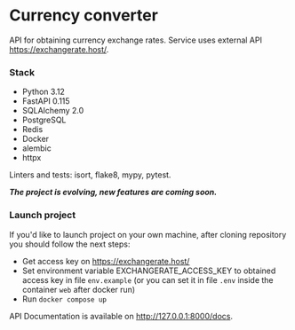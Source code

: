 # Currency converter

API for obtaining currency exchange rates. Service uses external API https://exchangerate.host/.

### Stack

- Python 3.12
- FastAPI 0.115
- SQLAlchemy 2.0
- PostgreSQL
- Redis
- Docker
- alembic
- httpx

Linters and tests: isort, flake8, mypy, pytest.

***The project is evolving, new features are coming soon.***

### Launch project

If you'd like to launch project on your own machine, after cloning repository you should follow the next steps:

- Get access key on https://exchangerate.host/
- Set environment variable EXCHANGERATE_ACCESS_KEY to obtained access key in file ```env.example``` (or you can set it in file ```.env``` inside the container ```web``` after docker run)
- Run ```docker compose up```
 
API Documentation is available on http://127.0.0.1:8000/docs.